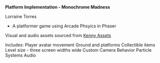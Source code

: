 **Platform Implementation - Monochrome Madness**

Lorraine Torres
- A platformer game using Arcade Phsyics in Phaser

Visual and audio assets sourced from [Kenny Assets](https://kenney.nl/assets)

Includes:
Player avatar movement
Ground and platforms
Collectible items 
Level size - three screen widths wide
Custom Camera Behavior
Particle Systems
Audio

